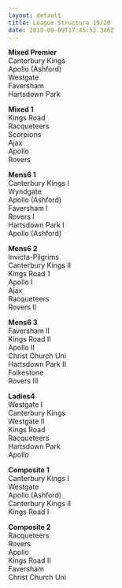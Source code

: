 ```yaml
---
layout: default
title: League Structure 19/20
date: 2019-09-09T17:45:52.346Z
---
```

**Mixed Premier**\
Canterbury Kings\
Apollo (Ashford)\
Westgate\
Faversham\
Hartsdown Park

**Mixed 1**\
Kings Road\
Racqueteers\
Scorpions\
Ajax\
Apollo\
Rovers

**Mens6 1**\
Canterbury Kings I\
Wyndgate\
Apollo (Ashford)\
Faversham I\
Rovers I\
Hartsdown Park I\
Apollo (Ashford)

**Mens6 2**\
Invicta-Pilgrims\
Canterbury Kings II\
Kings Road 1\
Apollo I\
Ajax\
Racqueteers\
Rovers II

**Mens6 3**\
Faversham II\
Kings Road II\
Apollo II\
Christ Church Uni\
Hartsdown Park II\
Folkestone\
Rovers III

**Ladies4**\
Westgate I\
Canterbury Kings\
Westgate II\
Kings Road\
Racqueteers\
Hartsdown Park\
Apollo

**Composite 1**\
Canterbury Kings I\
Westgate\
Apollo (Ashford)\
Canterbury Kings II\
Kings Road I

**Composite 2**\
Racqueteers\
Rovers\
Apollo\
Kings Road II\
Faversham\
Christ Church Uni
